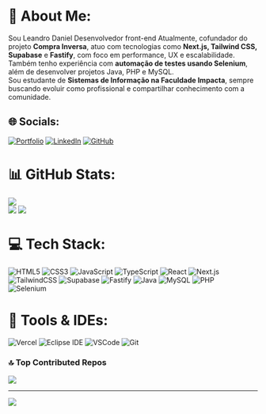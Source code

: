 # 💫 About Me:
Sou Leandro Daniel
Desenvolvedor front-end
Atualmente, cofundador do projeto **Compra Inversa**, atuo com tecnologias como **Next.js, Tailwind CSS, Supabase** e **Fastify**, com foco em performance, UX e escalabilidade.  
Também tenho experiência com **automação de testes usando Selenium**, além de desenvolver projetos Java, PHP e MySQL.  
Sou estudante de **Sistemas de Informação na Faculdade Impacta**, sempre buscando evoluir como profissional e compartilhar conhecimento com a comunidade.

## 🌐 Socials:
[![Portfolio](https://img.shields.io/badge/Portfólio-%23000000.svg?style=flat&logo=github&logoColor=white)](https://l3nan.github.io/)   [![LinkedIn](https://img.shields.io/badge/LinkedIn-%230077B5.svg?logo=linkedin&logoColor=white)](https://linkedin.com/in/sndanndev)  [![GitHub](https://img.shields.io/badge/GitHub-%23121011.svg?logo=github&logoColor=white)](https://github.com/L3Nan)

# 📊 GitHub Stats:
![](https://github-readme-streak-stats.herokuapp.com/?user=L3Nan&theme=dark&hide_border=false)<br/> ![](https://github-readme-stats.vercel.app/api/top-langs/?username=L3Nan&theme=dark&hide_border=false&layout=compact)
![](https://github-readme-stats.vercel.app/api?username=L3Nan&theme=dark&hide_border=false&include_all_commits=true&count_private=true)<br/>

# 💻 Tech Stack:
![HTML5](https://img.shields.io/badge/html5-%23E34F26.svg?style=flat&logo=html5&logoColor=white)  ![CSS3](https://img.shields.io/badge/css3-%231572B6.svg?style=flat&logo=css3&logoColor=white)  ![JavaScript](https://img.shields.io/badge/javascript-%23323330.svg?style=flat&logo=javascript&logoColor=%23F7DF1E)  ![TypeScript](https://img.shields.io/badge/typescript-%23007ACC.svg?style=flat&logo=typescript&logoColor=white)  ![React](https://img.shields.io/badge/react-%2320232a.svg?style=flat&logo=react&logoColor=%2361DAFB)  ![Next.js](https://img.shields.io/badge/next.js-%23000000.svg?style=flat&logo=next.js&logoColor=white)  ![TailwindCSS](https://img.shields.io/badge/tailwindcss-%2338B2AC.svg?style=flat&logo=tailwind-css&logoColor=white)  ![Supabase](https://img.shields.io/badge/Supabase-3ECF8E?style=flat&logo=supabase&logoColor=white)  ![Fastify](https://img.shields.io/badge/fastify-%23000000.svg?style=flat&logo=fastify&logoColor=white)  ![Java](https://img.shields.io/badge/java-%23ED8B00.svg?style=flat&logo=java&logoColor=white)  ![MySQL](https://img.shields.io/badge/mysql-%2300f.svg?style=flat&logo=mysql&logoColor=white)  ![PHP](https://img.shields.io/badge/php-%23777BB4.svg?style=flat&logo=php&logoColor=white)  
![Selenium](https://img.shields.io/badge/Selenium-%23009639.svg?style=flat&logo=selenium&logoColor=white)

# 🧪 Tools & IDEs:
![Vercel](https://img.shields.io/badge/vercel-%23000000.svg?style=flat&logo=vercel&logoColor=white)  ![Eclipse IDE](https://img.shields.io/badge/eclipse-%232C2255.svg?style=flat&logo=eclipse&logoColor=white)  ![VSCode](https://img.shields.io/badge/vscode-%23007ACC.svg?style=flat&logo=visual-studio-code&logoColor=white)  ![Git](https://img.shields.io/badge/git-%23F05033.svg?style=flat&logo=git&logoColor=white)


### 🔝 Top Contributed Repos
![](https://github-contributor-stats.vercel.app/api?username=L3Nan&limit=5&theme=dark&combine_all_yearly_contributions=true)

---

[![](https://visitcount.itsvg.in/api?id=L3Nan&icon=0&color=0)](https://visitcount.itsvg.in)

<!-- Criado com base em GPRM: https://gprm.itsvg.in -->